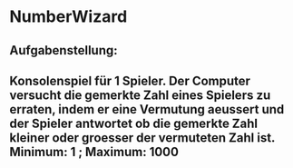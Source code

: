# NumberWizard
## Aufgabenstellung: 
## Konsolenspiel für 1 Spieler. Der Computer versucht die gemerkte Zahl eines Spielers zu erraten, indem er eine Vermutung aeussert und der Spieler antwortet ob die gemerkte Zahl kleiner oder groesser der vermuteten Zahl ist. Minimum: 1 ; Maximum: 1000